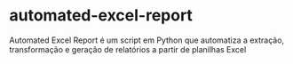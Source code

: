 # automated-excel-report
Automated Excel Report é um script em Python que automatiza a extração, transformação e geração de relatórios a partir de planilhas Excel
